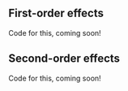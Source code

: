 ## First-order effects
Code for this, coming soon!
## Second-order effects
Code for this, coming soon!
